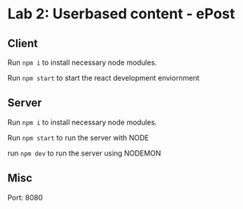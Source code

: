 # Lab 2: Userbased content - ePost

## Client

Run `npm i` to install necessary node modules.

Run `npm start` to start the react development enviornment

## Server

Run `npm i` to install necessary node modules.

Run `npm start` to run the server with NODE

run `npm dev` to run the server using NODEMON

## Misc

Port: 8080
